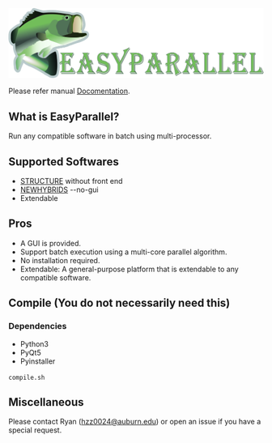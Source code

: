 
![EasyParallel](img.png)

Please refer manual [Docomentation](http://webhome.auburn.edu/~hzz0024/web).

## What is EasyParallel?
 Run any compatible software in batch using multi-processor.
 
## Supported Softwares
 - [STRUCTURE](https://web.stanford.edu/group/pritchardlab/structure_software/release_versions/v2.3.4/html/structure.html) without front end
 - [NEWHYBRIDS](https://github.com/eriqande/newhybrids) --no-gui
 - Extendable 
 
## Pros
 - A GUI is provided. 
 - Support batch execution using a multi-core parallel algorithm.
 - No installation required.
 - Extendable: A general-purpose platform that is extendable to any compatible software.


## Compile (You do not necessarily need this)
  ### Dependencies
   - Python3
   - PyQt5
   - Pyinstaller
  
  ```compile.sh```
## Miscellaneous

 Please contact Ryan (hzz0024@auburn.edu) or open an issue if you have a special request.
      

